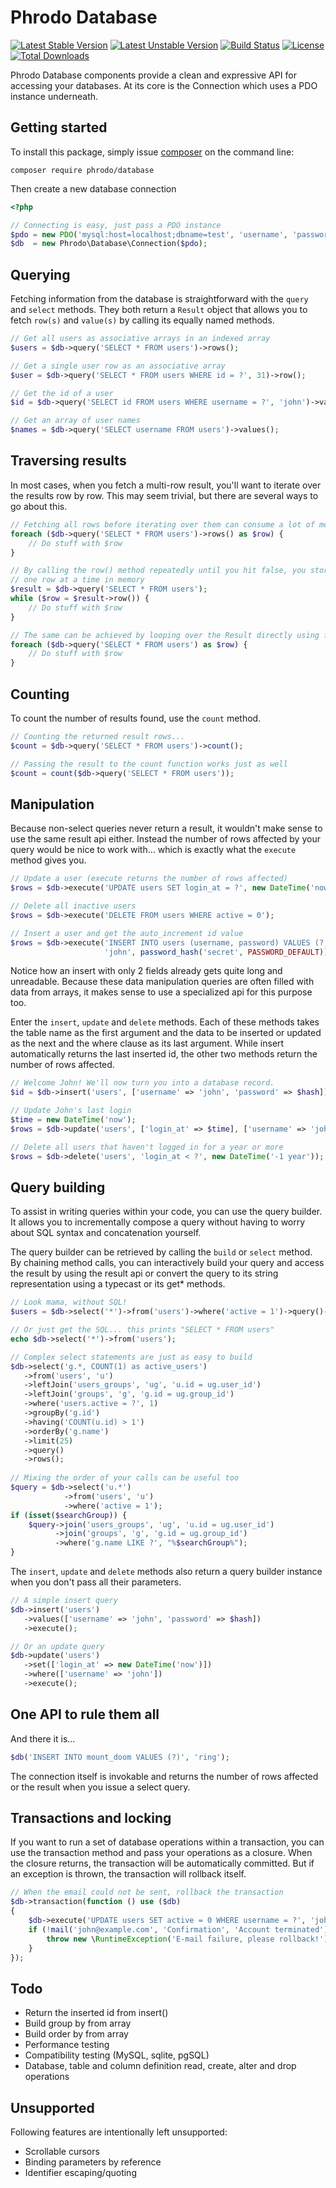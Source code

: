 Phrodo Database
===============
[![Latest Stable Version](https://poser.pugx.org/phrodo/database/version)](https://packagist.org/packages/phrodo/database)
[![Latest Unstable Version](https://poser.pugx.org/phrodo/database/v/unstable)](https://packagist.org/packages/phrodo/database)
[![Build Status](https://travis-ci.org/phrodo/database.svg?branch=master)](https://travis-ci.org/phrodo/database)
[![License](https://poser.pugx.org/phrodo/database/license)](https://packagist.org/packages/phrodo/database)
[![Total Downloads](https://poser.pugx.org/phrodo/database/downloads)](https://packagist.org/packages/phrodo/database)

Phrodo Database components provide a clean and expressive API for accessing your
databases. At its core is the Connection which uses a PDO instance underneath.

Getting started
---------------
To install this package, simply issue [composer](https://getcomposer.org) on the
command line:
```
composer require phrodo/database
```

Then create a new database connection
```php
<?php

// Connecting is easy, just pass a PDO instance
$pdo = new PDO('mysql:host=localhost;dbname=test', 'username', 'password');
$db  = new Phrodo\Database\Connection($pdo);
```

Querying
--------
Fetching information from the database is straightforward with the ```query```
and ```select``` methods. They both return a ```Result``` object that allows
you to fetch ```row(s)``` and ```value(s)``` by calling its equally named
methods.

```php
// Get all users as associative arrays in an indexed array
$users = $db->query('SELECT * FROM users')->rows();

// Get a single user row as an associative array
$user = $db->query('SELECT * FROM users WHERE id = ?', 31)->row();

// Get the id of a user
$id = $db->query('SELECT id FROM users WHERE username = ?', 'john')->value();

// Get an array of user names
$names = $db->query('SELECT username FROM users')->values();
```

Traversing results
------------------
In most cases, when you fetch a multi-row result, you'll want to iterate over
the results row by row. This may seem trivial, but there are several ways to
go about this.

```php
// Fetching all rows before iterating over them can consume a lot of memory.
foreach ($db->query('SELECT * FROM users')->rows() as $row) {
    // Do stuff with $row
}

// By calling the row() method repeatedly until you hit false, you store only
// one row at a time in memory
$result = $db->query('SELECT * FROM users');
while ($row = $result->row()) {
    // Do stuff with $row
}

// The same can be achieved by looping over the Result directly using foreach
foreach ($db->query('SELECT * FROM users') as $row) {
    // Do stuff with $row
}
```

Counting
--------
To count the number of results found, use the ```count``` method.
```php
// Counting the returned result rows...
$count = $db->query('SELECT * FROM users')->count();

// Passing the result to the count function works just as well
$count = count($db->query('SELECT * FROM users'));
```

Manipulation
------------
Because non-select queries never return a result, it wouldn't make sense to
use the same result api either. Instead the number of rows affected by your
query would be nice to work with... which is exactly what the ```execute```
method gives you.

```php
// Update a user (execute returns the number of rows affected)
$rows = $db->execute('UPDATE users SET login_at = ?', new DateTime('now'));

// Delete all inactive users
$rows = $db->execute('DELETE FROM users WHERE active = 0');

// Insert a user and get the auto_increment id value
$rows = $db->execute('INSERT INTO users (username, password) VALUES (?, ?)',
                     'john', password_hash('secret', PASSWORD_DEFAULT));
```

Notice how an insert with only 2 fields already gets quite long and unreadable.
Because these data manipulation queries are often filled with data from arrays,
it makes sense to use a specialized api for this purpose too.

Enter the ```insert```, ```update``` and ```delete``` methods. Each of these
methods takes the table name as the first argument and the data to be inserted
or updated as the next and the where clause as its last argument. While insert
automatically returns the last inserted id, the other two methods return the
number of rows affected.

```php
// Welcome John! We'll now turn you into a database record.
$id = $db->insert('users', ['username' => 'john', 'password' => $hash]);

// Update John's last login
$time = new DateTime('now');
$rows = $db->update('users', ['login_at' => $time], ['username' => 'john']);

// Delete all users that haven't logged in for a year or more
$rows = $db->delete('users', 'login_at < ?', new DateTime('-1 year'));
```

Query building
--------------
To assist in writing queries within your code, you can use the query builder.
It allows you to incrementally compose a query without having to worry about
SQL syntax and concatenation yourself.

The query builder can be retrieved by calling the ```build``` or ```select```
method. By chaining method calls, you can interactively build your query and
access the result by using the result api or convert the query to its string
representation using a typecast or its get* methods.

```php
// Look mama, without SQL!
$users = $db->select('*')->from('users')->where('active = 1')->query()->rows();

// Or just get the SQL... this prints "SELECT * FROM users"
echo $db->select('*')->from('users');

// Complex select statements are just as easy to build
$db->select('g.*, COUNT(1) as active_users')
   ->from('users', 'u')
   ->leftJoin('users_groups', 'ug', 'u.id = ug.user_id')
   ->leftJoin('groups', 'g', 'g.id = ug.group_id')
   ->where('users.active = ?', 1)
   ->groupBy('g.id')
   ->having('COUNT(u.id) > 1')
   ->orderBy('g.name')
   ->limit(25)
   ->query()
   ->rows();
   
// Mixing the order of your calls can be useful too
$query = $db->select('u.*')
            ->from('users', 'u')
            ->where('active = 1');
if (isset($searchGroup)) {
    $query->join('users_groups', 'ug', 'u.id = ug.user_id')
          ->join('groups', 'g', 'g.id = ug.group_id')
          ->where('g.name LIKE ?', "%$searchGroup%");
}
```

The ```insert```, ```update``` and ```delete``` methods also return a query
builder instance when you don't pass all their parameters.

```php
// A simple insert query
$db->insert('users')
   ->values(['username' => 'john', 'password' => $hash])
   ->execute();

// Or an update query
$db->update('users')
   ->set(['login_at' => new DateTime('now')])
   ->where(['username' => 'john'])
   ->execute();
```

One API to rule them all
------------------------
And there it is...

```php
$db('INSERT INTO mount_doom VALUES (?)', 'ring');
```

The connection itself is invokable and returns the number of rows affected or
the result when you issue a select query.

Transactions and locking
------------------------
If you want to run a set of database operations within a transaction, you
can use the transaction method and pass your operations as a closure. When
the closure returns, the transaction will be automatically committed. But
if an exception is thrown, the transaction will rollback itself.

```php
// When the email could not be sent, rollback the transaction
$db->transaction(function () use ($db)
{
    $db->execute('UPDATE users SET active = 0 WHERE username = ?', 'john');
    if (!mail('john@example.com', 'Confirmation', 'Account terminated')) {
        throw new \RuntimeException('E-mail failure, please rollback!');
    }
});
```

Todo
----
* Return the inserted id from insert()
* Build group by from array
* Build order by from array
* Performance testing
* Compatibility testing (MySQL, sqlite, pgSQL)
* Database, table and column definition read, create, alter and drop operations

Unsupported
-----------
Following features are intentionally left unsupported:
* Scrollable cursors
* Binding parameters by reference
* Identifier escaping/quoting
